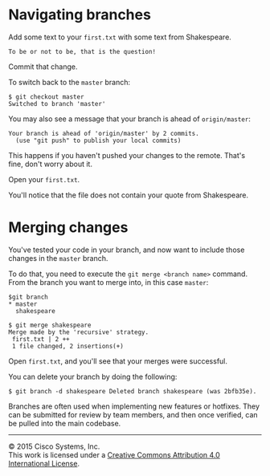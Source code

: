 # Navigating branches

Add some text to your `first.txt` with some text from Shakespeare.

`To be or not to be, that is the question!`

Commit that change.

To switch back to the `master` branch:

```
$ git checkout master
Switched to branch 'master'
```

You may also see a message that your branch is ahead of `origin/master`:

```
Your branch is ahead of 'origin/master' by 2 commits.
  (use "git push" to publish your local commits)
```

This happens if you haven't pushed your changes to the remote.  That's fine, don't worry about it.

Open your `first.txt`.

You'll notice that the file does not contain your quote from Shakespeare.

# Merging changes

You've tested your code in your branch, and now want to include those changes in the `master` branch.

To do that, you need to execute the `git merge <branch name>` command. From the branch you want to merge into, in this case `master`:

```
$git branch
* master
  shakespeare
```

```
$ git merge shakespeare
Merge made by the 'recursive' strategy.
 first.txt | 2 ++
 1 file changed, 2 insertions(+)
```

Open `first.txt`, and you'll see that your merges were successful.

You can delete your branch by doing the following:

`$ git branch -d shakespeare
Deleted branch shakespeare (was 2bfb35e).`

Branches are often used when implementing new features or hotfixes.  They can be submitted for review by team members, and then once verified, can be pulled into the main codebase.

<hr>
&copy; 2015 Cisco Systems, Inc.<br>
This work is licensed under a <a rel="license" href="http://creativecommons.org/licenses/by/4.0/">Creative Commons Attribution 4.0 International License</a>.
